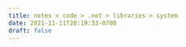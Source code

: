 ```yaml
---
title: notes > code > .net > libraries > system
date: 2021-11-11T20:19:33-0700
draft: false
---
```

